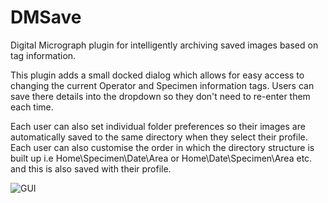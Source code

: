 DMSave
======

Digital Micrograph plugin for intelligently archiving saved images based on tag information.

This plugin adds a small docked dialog which allows for easy access to changing the current Operator and Specimen information tags. Users can save there details into the dropdown so they don't need to re-enter them each time.

Each user can also set individual folder preferences so their images are automatically saved to the same directory when they select their profile.
Each user can also customise the order in which the directory structure is built up i.e Home\Specimen\Date\Area or Home\Date\Specimen\Area etc. and this is also saved with their profile.

![GUI](http://adyson.github.io/DMSave/img/gui.png)
